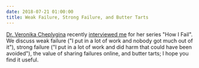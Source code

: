 ```yaml
---
date: 2018-07-21 01:00:00
title: Weak Failure, Strong Failure, and Butter Tarts
---
```


[Dr. Veronika Cheplygina](https://veronikach.com/) recently
[interviewed me](https://veronikach.com/how-i-fail/how-i-fail-greg-wilson-phd93-computer-science/)
for her series "How I Fail".
We discuss weak failure ("I put in a lot of work and nobody got much out of it"),
strong failure ("I put in a lot of work and did harm that could have been avoided"),
the value of sharing failures online,
and butter tarts;
I hope you find it useful.
